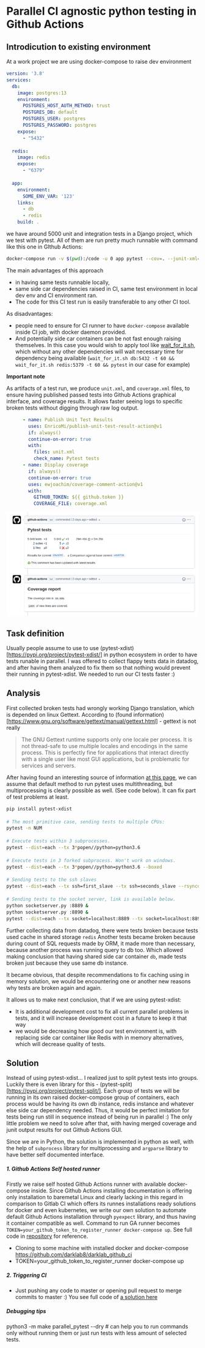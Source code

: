 # Parallel CI agnostic python testing in Github Actions

## Introdicution to existing environment

At a work project we are using docker-compose to raise dev environment

```yaml
version: '3.8'
services:
  db:
    image: postgres:13
    environment:
      POSTGRES_HOST_AUTH_METHOD: trust
      POSTGRES_DB: default
      POSTGRES_USER: postgres
      POSTGRES_PASSWORD: postgres
    expose:
      - "5432"

  redis:
    image: redis
    expose:
      - "6379"

  app:
    environment:
      SOME_ENV_VAR: '123'
    links:
      - db
      - redis
    build: .
```

we have around 5000 unit and integration tests in a Django project, which we test with pytest. All of them are run pretty much runnable with command like this one in GIthub Actions:

```bash
docker-compose run -v $(pwd):/code -u 0 app pytest --cov=. --junit-xml=unit.xml .
```

The main advantages of this approach

- in having same tests runnable locally,
- same side car dependencies raised in CI, same test environment in local dev env and CI environment ran.
- The code for this CI test run is easily transferable to any other CI tool.

As disadvantages:

- people need to ensure for CI runner to have `docker-compose` available inside CI job, with docker daemon provided.
- And potentially side car containers can be not fast enough raising themselves. In this case you would wish to apply tool like [wait_for_it.sh](https://github.com/vishnubob/wait-for-it), which without any other dependencies will wait necessary time for dependency being available (`wait_for_it.sh db:5432 -t 60 && wait_for_it.sh redis:5379 -t 60 && pytest` in our case for example)

**Important note**

As artifacts of a test run, we produce `unit.xml`, and `coverage.xml` files, to ensure having published passed tests into Github Actions graphical interface, and coverage results. It allows faster seeing logs to specific broken tests without digging through raw log output.

```yaml
      - name: Publish Unit Test Results
        uses: EnricoMi/publish-unit-test-result-action@v1
        if: always()
        continue-on-error: true
        with:
          files: unit.xml
          check_name: Pytest tests
      - name: Display coverage
        if: always()
        continue-on-error: true
        uses: ewjoachim/coverage-comment-action@v1
        with:
          GITHUB_TOKEN: ${{ github.token }}
          COVERAGE_FILE: coverage.xml
```

![](assets/passed_GUI_tests.png)

## Task definition

Usually people assume to use to use (pytest-xdist)[https://pypi.org/project/pytest-xdist/] in python ecosystem in order to have tests runable in parallel. I was offered to collect flappy tests data in datadog, and after having them analyzed to fix them so that nothing would prevent their running in pytest-xdist. We needed to run our CI tests faster :)

## Analysis

First collected broken tests had wrongly working Django translation, which is depended on linux Gettext. According to (found information)[https://www.gnu.org/software/gettext/manual/gettext.html] - gettext is not really

> The GNU Gettext runtime supports only one locale per process. It is not thread-safe to use multiple locales and encodings in the same process. This is perfectly fine for applications that interact directly with a single user like most GUI applications, but is problematic for services and servers.

After having found an interesting source of information [at this page](https://stackoverflow.com/questions/45733763/pytest-run-tests-parallel), we can assume that default method to run pytest uses multithreading, but multiprocessing is clearly possible as well. (See code below). It can fix part of test problems at least.

```bash
pip install pytest-xdist

# The most primitive case, sending tests to multiple CPUs:
pytest -n NUM

# Execute tests within 3 subprocesses.
pytest --dist=each --tx 3*popen//python=python3.6

# Execute tests in 3 forked subprocess. Won't work on windows.
pytest --dist=each --tx 3*popen//python=python3.6 --boxed

# Sending tests to the ssh slaves
pytest --dist=each --tx ssh=first_slave --tx ssh=seconds_slave --rsyncdir package package

# Sending tests to the socket server, link is available below.
python socketserver.py :8889 &
python socketserver.py :8890 &
pytest --dist=each --tx socket=localhost:8889 --tx socket=localhost:8890
```

Further collecting data from datadog, there were tests broken because tests used cache in shared storage `redis`
Another tests became broken because during count of SQL requests made by ORM, it made more than necessary, because another process was running query to db too. Which allowed making conclusion that having shared side car container `db`, made tests broken just because they use same db instance.

It became obvious, that despite recommendations to fix caching using in memory solution, we would be encountering one or another new reasons why tests are broken again and again.

It allows us to make next conclusion, that if we are using pytest-xdist:

- It is additional development cost to fix all current parallel problems in tests, and it will increase development cost in a future to keep it that way
- we would be decreasing how good our test environment is, with replacing side car container like Redis with in memory alternatives, which will decrease quality of tests.

## Solution

Instead of using pytest-xdist... I realized just to split pytest tests into groups. Luckily there is even library for this - (pytest-split)[https://pypi.org/project/pytest-split/]. Each group of tests we will be running in its own raised docker-compose group of containers, each process would be having its own db instance, redis instance and whatever else side car dependency needed. Thus, it would be perfect imitation for tests being run still in sequence instead of being run in parallel :) The only little problem we need to solve after that, with having merged coverage and junit output results for out Github Actions GUI.

Since we are in Python, the solution is implemented in python as well, with the help of `subprocess` library for multiprocessing and `argparse` library to have better self documented interface.

##### 1. Github Actions Self hosted runner

Firstly we raise self hosted Github Actions runner with available docker-compose inside. Since Github Actions installing documentation is offering only installation to baremetal Linux and clearly lacking in this regard in comparison to Gitlab CI which offers its runnes installations ready solutions for docker and even kubernetes, we write our own solution to automate default Github Actions installation through `pyexpect` library, and thus having it container compatible as well. Command to run GA runner becomes `TOKEN=your_github_token_to_register_runner docker-compose up`. See full code in [repository](https://github.com/darklab8/darklab_github_ci) for reference.

* Cloning to some machine with installed docker and docker-compose https://github.com/darklab8/darklab_github_ci
* TOKEN=your_github_token_to_register_runner docker-compose up

##### 2. Triggering CI

* Just pushing any code to master or opening pull request to merge commits to master :) You see full code of [a solution here](https://github.com/darklab8/darklab_article_parallel_pytest)

##### Debugging tips

python3 -m make parallel_pytest --dry # can help you to run commands only without running them
or just run tests with less amount of selected tests.
